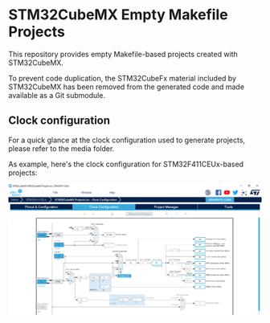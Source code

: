 # STM32CubeMX Empty Makefile Projects

This repository provides empty Makefile-based projects created with STM32CubeMX.

To prevent code duplication, the STM32CubeFx material included by STM32CubeMX has been removed from the generated code and made available as a Git submodule.

## Clock configuration

For a quick glance at the clock configuration used to generate projects, please refer to the media folder.

As example, here's the clock configuration for STM32F411CEUx-based projects:

![Clock configuration for STM32F411CEUx-based projects](media/STM32F411CEUx_Clock_Configuration.png)

